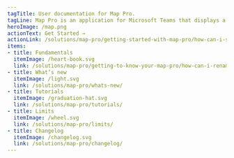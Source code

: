 ```yaml
---
tagTitle: User documentation for Map Pro.
tagLine: Map Pro is an application for Microsoft Teams that displays a map in any of your channels.
heroImage: /map.png
actionText: Get Started →
actionLink: /solutions/map-pro/getting-started-with-map-pro/how-can-i-switch-to-map-satellite-view-mode-/
items:
- title: Fundamentals​
  itemImage: /heart-book.svg
  link: /solutions/map-pro/getting-to-know-your-map-pro/how-can-i-rename-the-map-pro-tab-/
- title: What’s new
  itemImage: /light.svg
  link: /solutions/map-pro/whats-new/
- title: Tutorials
  itemImage: /graduation-hat.svg
  link: /solutions/map-pro/tutorials/
- title: Limits
  itemImage: /wheel.svg
  link: /solutions/map-pro/limits/
- title: Changelog
  itemImage: /changelog.svg
  link: /solutions/map-pro/changelog/
---
```


<Overview />
<Intercom />
<Hubspot />
<Clarity />
<GoogleAnalytics />